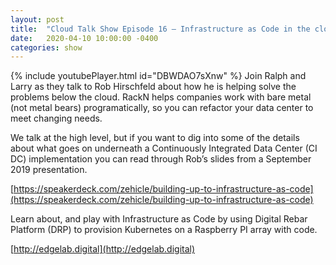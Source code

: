 ```yaml
---
layout: post
title:  "Cloud Talk Show Episode 16 – Infrastructure as Code in the cloud with Rob Hirschfeld"
date:   2020-04-10 10:00:00 -0400
categories: show
--- 
```

{% include youtubePlayer.html id="DBWDAO7sXnw" %} 
Join Ralph and Larry as they talk to Rob Hirschfeld about how he is helping solve the problems below the cloud. RackN helps companies work with bare metal (not metal bears) programatically, so you can refactor your data center to meet changing needs.

We talk at the high level, but if you want to dig into some of the details about what goes on underneath a Continuously Integrated Data Center (CI DC) implementation you can read through Rob’s slides from a September 2019 presentation.

[https://speakerdeck.com/zehicle/building-up-to-infrastructure-as-code](https://speakerdeck.com/zehicle/building-up-to-infrastructure-as-code)

Learn about, and play with Infrastructure as Code by using Digital Rebar Platform (DRP) to provision Kubernetes on a Raspberry PI array with code.

[http://edgelab.digital](http://edgelab.digital)